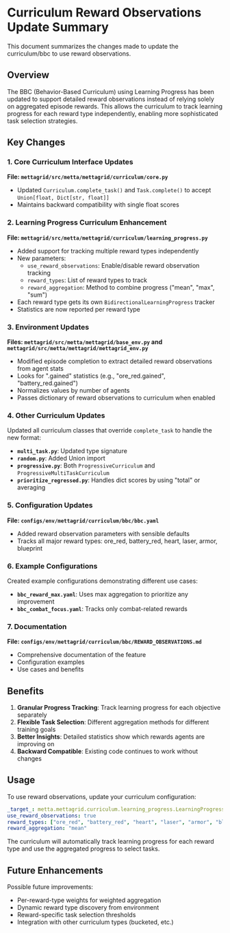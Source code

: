 # Curriculum Reward Observations Update Summary

This document summarizes the changes made to update the curriculum/bbc to use reward observations.

## Overview

The BBC (Behavior-Based Curriculum) using Learning Progress has been updated to support detailed reward observations instead of relying solely on aggregated episode rewards. This allows the curriculum to track learning progress for each reward type independently, enabling more sophisticated task selection strategies.

## Key Changes

### 1. Core Curriculum Interface Updates

**File: `mettagrid/src/metta/mettagrid/curriculum/core.py`**
- Updated `Curriculum.complete_task()` and `Task.complete()` to accept `Union[float, Dict[str, float]]`
- Maintains backward compatibility with single float scores

### 2. Learning Progress Curriculum Enhancement

**File: `mettagrid/src/metta/mettagrid/curriculum/learning_progress.py`**
- Added support for tracking multiple reward types independently
- New parameters:
  - `use_reward_observations`: Enable/disable reward observation tracking
  - `reward_types`: List of reward types to track
  - `reward_aggregation`: Method to combine progress ("mean", "max", "sum")
- Each reward type gets its own `BidirectionalLearningProgress` tracker
- Statistics are now reported per reward type

### 3. Environment Updates

**Files: `mettagrid/src/metta/mettagrid/base_env.py` and `mettagrid/src/metta/mettagrid/mettagrid_env.py`**
- Modified episode completion to extract detailed reward observations from agent stats
- Looks for ".gained" statistics (e.g., "ore_red.gained", "battery_red.gained")
- Normalizes values by number of agents
- Passes dictionary of reward observations to curriculum when enabled

### 4. Other Curriculum Updates

Updated all curriculum classes that override `complete_task` to handle the new format:
- **`multi_task.py`**: Updated type signature
- **`random.py`**: Added Union import
- **`progressive.py`**: Both `ProgressiveCurriculum` and `ProgressiveMultiTaskCurriculum`
- **`prioritize_regressed.py`**: Handles dict scores by using "total" or averaging

### 5. Configuration Updates

**File: `configs/env/mettagrid/curriculum/bbc/bbc.yaml`**
- Added reward observation parameters with sensible defaults
- Tracks all major reward types: ore_red, battery_red, heart, laser, armor, blueprint

### 6. Example Configurations

Created example configurations demonstrating different use cases:
- **`bbc_reward_max.yaml`**: Uses max aggregation to prioritize any improvement
- **`bbc_combat_focus.yaml`**: Tracks only combat-related rewards

### 7. Documentation

**File: `configs/env/mettagrid/curriculum/bbc/REWARD_OBSERVATIONS.md`**
- Comprehensive documentation of the feature
- Configuration examples
- Use cases and benefits

## Benefits

1. **Granular Progress Tracking**: Track learning progress for each objective separately
2. **Flexible Task Selection**: Different aggregation methods for different training goals
3. **Better Insights**: Detailed statistics show which rewards agents are improving on
4. **Backward Compatible**: Existing code continues to work without changes

## Usage

To use reward observations, update your curriculum configuration:

```yaml
_target_: metta.mettagrid.curriculum.learning_progress.LearningProgressCurriculum
use_reward_observations: true
reward_types: ["ore_red", "battery_red", "heart", "laser", "armor", "blueprint"]
reward_aggregation: "mean"
```

The curriculum will automatically track learning progress for each reward type and use the aggregated progress to select tasks.

## Future Enhancements

Possible future improvements:
- Per-reward-type weights for weighted aggregation
- Dynamic reward type discovery from environment
- Reward-specific task selection thresholds
- Integration with other curriculum types (bucketed, etc.)